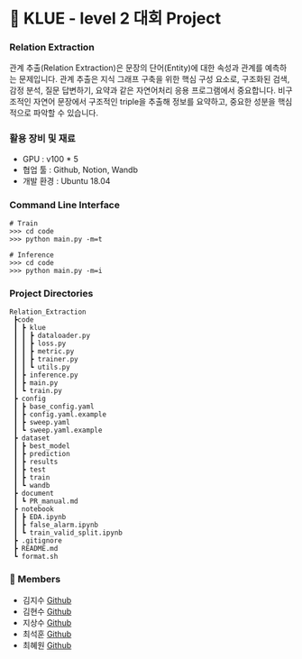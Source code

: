 # 🚀 KLUE - level 2 대회 Project
### Relation Extraction
관계 추출(Relation Extraction)은 문장의 단어(Entity)에 대한 속성과 관계를 예측하는 문제입니다. 관계 추출은 지식 그래프 구축을 위한 핵심 구성 요소로, 구조화된 검색, 감정 분석, 질문 답변하기, 요약과 같은 자연어처리 응용 프로그램에서 중요합니다. 비구조적인 자연어 문장에서 구조적인 triple을 추출해 정보를 요약하고, 중요한 성분을 핵심적으로 파악할 수 있습니다.

### 활용 장비 및 재료
- GPU : v100 * 5
- 협업 툴 : Github, Notion, Wandb
- 개발 환경 : Ubuntu 18.04

### Command Line Interface
```
# Train
>>> cd code
>>> python main.py -m=t

# Inference
>>> cd code
>>> python main.py -m=i
```
### Project Directories
```
Relation_Extraction
 ┣code
 ┃ ┣ klue
 ┃ ┃ ┣ dataloader.py
 ┃ ┃ ┣ loss.py
 ┃ ┃ ┣ metric.py
 ┃ ┃ ┣ trainer.py
 ┃ ┃ ┗ utils.py
 ┃ ┣ inference.py
 ┃ ┣ main.py
 ┃ ┗ train.py
 ┣ config
 ┃ ┣ base_config.yaml
 ┃ ┣ config.yaml.example
 ┃ ┣ sweep.yaml
 ┃ ┗ sweep.yaml.example
 ┣ dataset
 ┃ ┣ best_model
 ┃ ┣ prediction
 ┃ ┣ results
 ┃ ┣ test
 ┃ ┣ train
 ┃ ┗ wandb
 ┣ document
 ┃ ┗ PR_manual.md
 ┣ notebook
 ┃ ┣ EDA.ipynb
 ┃ ┣ false_alarm.ipynb
 ┃ ┗ train_valid_split.ipynb
 ┣ .gitignore
 ┣ README.md
 ┗ format.sh
```
### 👥 Members
- 김지수 [Github](https://github.com/kuotient/kuotient)
- 김현수 [Github](https://github.com/gustn9609)
- 지상수 [Github](https://github.com/ggb04110)
- 최석훈 [Github](https://github.com/soypabloo)
- 최혜원 [Github](https://github.com/soohi0/soohi0)
